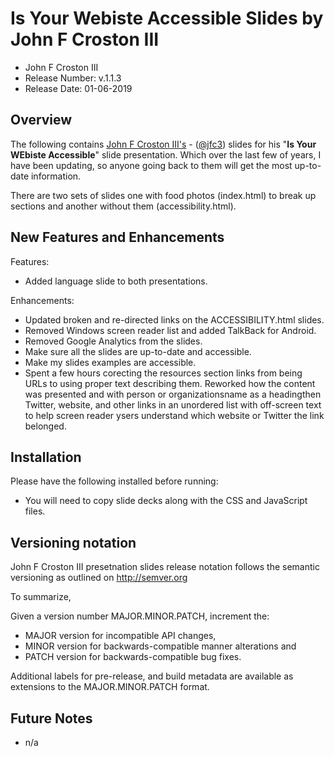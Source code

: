 # Is Your Webiste Accessible Slides by John F Croston III

* John F Croston III
* Release Number:  v.1.1.3
* Release Date: 01-06-2019

## Overview
The following contains [John F Croston III's](http://jfciii.com) - ([@jfc3](https://twitter.com/jfc3)) slides for his "**Is Your WEbiste Accessible**" slide presentation. Which over the last few of years, I have been updating, so anyone going back to them will get the most up-to-date information.

There are two sets of slides one with food photos (index.html) to break up sections and another without them (accessibility.html).

## New Features and Enhancements
Features:

* Added language slide to both presentations.

Enhancements:

* Updated broken and re-directed links on the ACCESSIBILITY.html slides.
* Removed Windows screen reader list and added TalkBack for Android.
* Removed Google Analytics from the slides.
* Make sure all the slides are up-to-date and accessible.
* Make my slides examples are accessible.
* Spent a few hours corecting the resources section links from being URLs to using proper text describing them. Reworked how the content was presented and with person or organizationsname as a headingthen Twitter, website, and other links in an unordered list with off-screen text to help screen reader ysers understand which website or Twitter the link belonged. 

## Installation
Please have the following installed before running:
* You will need to copy slide decks along with the CSS and JavaScript files.

## Versioning notation
John F Croston III presetnation slides release notation follows the semantic versioning as outlined on http://semver.org

To summarize,

Given a version number MAJOR.MINOR.PATCH, increment the:

* MAJOR version for incompatible API changes,
* MINOR version for backwards-compatible manner alterations and
* PATCH version for backwards-compatible bug fixes.

Additional labels for pre-release, and build metadata are available as extensions to the MAJOR.MINOR.PATCH format.

## Future Notes

* n/a